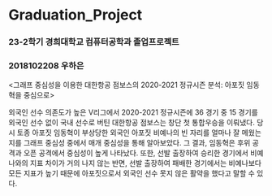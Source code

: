 # Graduation_Project
### 23-2학기 경희대학교 컴퓨터공학과 졸업프로젝트
### 2018102208 우하은

<그래프 중심성을 이용한 대한항공 점보스의 2020-2021 정규시즌 분석: 아포짓 임동혁을 중심으로>

외국인 선수 의존도가 높은 V리그에서 2020-2021 정규시즌에 36 경기 중 15 경기를 외국인 선수 없이 국내 선수로 버틴 대한항공 점보스는 창단 첫 통합우승을 이뤄냈다. 당시 토종 아포짓 임동혁이 부상당한 외국인 아포짓 비예나의 빈 자리를 얼마나 잘 메웠는지를 그래프 중심성 중에서 매개 중심성을 통해 알아보았다. 그 결과, 임동혁은 후위 공격과 오픈 공격에서 중심성이 높게 나타났다. 또한, 선발 출장하여 승리한 경기에서 비예나와의 지표 차이가 거의 나지 않는 반면, 선발 출장하여 패배한 경기에서는 비예나보다 모든 지표가 높기 때문에 아포짓으로서 외국인 선수 못지 않은 활약을 했다고 말할 수 있다. 
